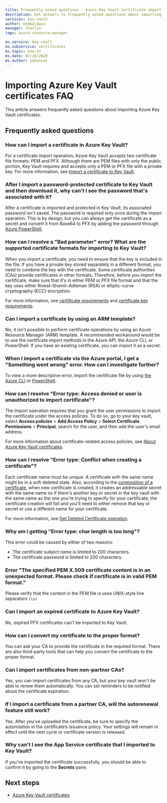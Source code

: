 ```yaml
---
title: Frequently asked questions - Azure Key Vault certificate import
description: Get answers to frequently asked questions about importing Azure Key Vault certificates.
services: key-vault
author: msmbaldwin
manager: rkarlin
tags: azure-resource-manager

ms.service: key-vault
ms.subservice: certificates
ms.topic: how-to
ms.date: 07/20/2020
ms.author: sebansal
---
```


# Importing Azure Key Vault certificates FAQ

This article answers frequently asked questions about importing Azure Key Vault certificates.

## Frequently asked questions

### How can I import a certificate in Azure Key Vault?

For a certificate import operation, Azure Key Vault accepts two certificate file formats: PEM and PFX. Although there are PEM files with only the public portion, Key Vault requires and accepts only a PEM or PFX file with a private key. For more information, see [Import a certificate to Key Vault](./tutorial-import-certificate.md#import-a-certificate-to-key-vault).

### After I import a password-protected certificate to Key Vault and then download it, why can't I see the password that's associated with it?
 	
After a certificate is imported and protected in Key Vault, its associated password isn't saved. The password is required only once during the import operation. This is by design, but you can always get the certificate as a secret and convert it from Base64 to PFX by adding the password through [Azure PowerShell](https://social.technet.microsoft.com/wiki/contents/articles/37431.exporting-azure-app-service-certificates.aspx).

### How can I resolve a "Bad parameter" error? What are the supported certificate formats for importing to Key Vault?

When you import a certificate, you need to ensure that the key is included in the file. If you have a private key stored separately in a different format, you need to combine the key with the certificate. Some certificate authorities (CAs) provide certificates in other formats. Therefore, before you import the certificate, make sure that it's in either PEM or PFX file format and that the key uses either Rivest–Shamir–Adleman (RSA) or elliptic-curve cryptography (ECC) encryption. 

For more information, see [certificate requirements](./certificate-scenarios.md#formats-of-import-we-support) and [certificate key requirements](../keys/about-keys.md).

###  Can I import a certificate by using an ARM template?

No, it isn't possible to perform certificate operations by using an Azure Resource Manager (ARM) template. A recommended workaround would be to use the certificate import methods in the Azure API, the Azure CLI, or PowerShell. If you have an existing certificate, you can import it as a secret.

### When I import a certificate via the Azure portal, I get a "Something went wrong" error. How can I investigate further?
 	
To view a more descriptive error, import the certificate file by using [the Azure CLI](/cli/azure/keyvault/certificate?view=azure-cli-latest#az-keyvault-certificate-import) or [PowerShell](/powershell/module/azurerm.keyvault/import-azurekeyvaultcertificate?view=azurermps-6.13.0).

### How can I resolve "Error type: Access denied or user is unauthorized to import certificate"?
	
The import operation requires that you grant the user permissions to import the certificate under the access policies. To do so, go to your key vault, select **Access policies** > **Add Access Policy** > **Select Certificate Permissions** > **Principal**, search for the user, and then add the user's email address. 

For more information about certificate-related access policies, see [About Azure Key Vault certificates](./about-certificates.md#certificate-access-control).


### How can I resolve "Error type: Conflict when creating a certificate"?
	
Each certificate name must be unique. A certificate with the same name might be in a soft-deleted state. Also, according to the [composition of a certificate](./about-certificates.md#composition-of-a-certificate), when new certificate is created, it creates an addressable secret with the same name so if there's another key or secret in the key vault with the same name as the one you're trying to specify for your certificate, the certificate creation will fail and you'll need to either remove that key or secret or use a different name for your certificate. 

For more information, see [Get Deleted Certificate operation](/rest/api/keyvault/getdeletedcertificate/getdeletedcertificate).

### Why am I getting "Error type: char length is too long"?
This error could be caused by either of two reasons:	
* The certificate subject name is limited to 200 characters.
* The certificate password is limited to 200 characters.


### Error "The specified PEM X.509 certificate content is in an unexpected format. Please check if certificate is in valid PEM format."
Please verify that the content in the PEM file is uses UNIX-style line separators `(\n)`

### Can I import an expired certificate to Azure Key Vault?
	
No, expired PFX certificates can't be imported to Key Vault.

### How can I convert my certificate to the proper format?

You can ask your CA to provide the certificate in the required format. There are also third-party tools that can help you convert the certificate to the proper format.

### Can I import certificates from non-partner CAs?
Yes, you can import certificates from any CA, but your key vault won't be able to renew them automatically. You can set reminders to be notified about the certificate expiration.

### If I import a certificate from a partner CA, will the autorenewal feature still work?
Yes. After you've uploaded the certificate, be sure to specify the autorotation in the certificate’s issuance policy. Your settings will remain in effect until the next cycle or certificate version is released.

### Why can't I see the App Service certificate that I imported to Key Vault? 
If you've imported the certificate successfully, you should be able to confirm it by going to the **Secrets** pane.


## Next steps

- [Azure Key Vault certificates](./about-certificates.md)
